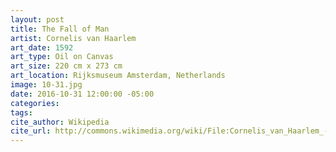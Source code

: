 ```yaml
---
layout: post
title: The Fall of Man
artist: Cornelis van Haarlem
art_date: 1592
art_type: Oil on Canvas
art_size: 220 cm x 273 cm
art_location: Rijksmuseum Amsterdam, Netherlands
image: 10-31.jpg
date: 2016-10-31 12:00:00 -05:00
categories:
tags:
cite_author: Wikipedia
cite_url: http://commons.wikimedia.org/wiki/File:Cornelis_van_Haarlem_-_De_zondeval.jpg
---
```

